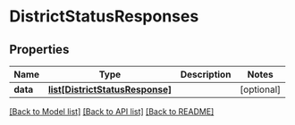 # DistrictStatusResponses

## Properties
Name | Type | Description | Notes
------------ | ------------- | ------------- | -------------
**data** | [**list[DistrictStatusResponse]**](DistrictStatusResponse.md) |  | [optional] 

[[Back to Model list]](README.md#documentation-for-models) [[Back to API list]](README.md#documentation-for-api-endpoints) [[Back to README]](README.md)


